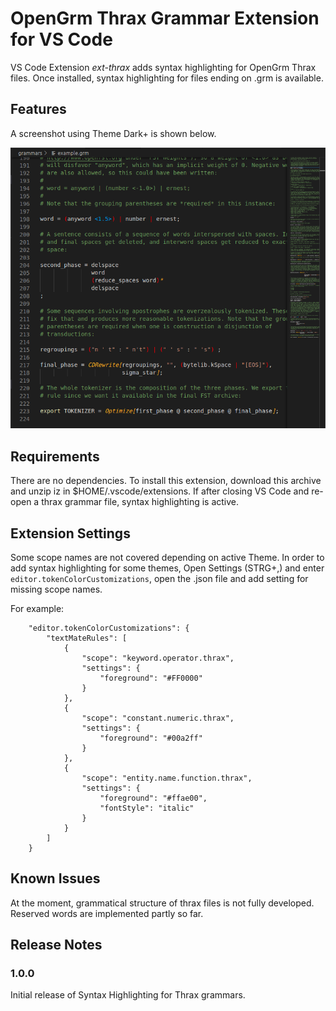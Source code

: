 # OpenGrm Thrax Grammar Extension for VS Code

VS Code Extension *ext-thrax* adds syntax highlighting for OpenGrm Thrax files. Once installed, syntax highlighting for files ending on .grm is available.

## Features

A screenshot using Theme Dark+ is shown below.

![screenshot](images/screenshot_01.png)

## Requirements

There are no dependencies. To install this extension, download this archive and unzip iz in $HOME/.vscode/extensions. If after closing VS Code and re-open a thrax grammar file, syntax highlighting is active.

## Extension Settings

Some scope names are not covered depending on active Theme. In order to add syntax highlighting for some themes, Open Settings (STRG+,) and enter `editor.tokenColorCustomizations`, open the .json file and add setting for missing scope names.

For example:


````
    "editor.tokenColorCustomizations": {
        "textMateRules": [
            {
                "scope": "keyword.operator.thrax",
                "settings": {
                    "foreground": "#FF0000"
                }
            },
            {
                "scope": "constant.numeric.thrax",
                "settings": {
                    "foreground": "#00a2ff"
                }
            },
            {
                "scope": "entity.name.function.thrax",
                "settings": {
                    "foreground": "#ffae00",
                    "fontStyle": "italic"
                }
            }
        ]
    }
````

## Known Issues

At the moment, grammatical structure of thrax files is not fully developed. Reserved words are implemented partly so far.

## Release Notes

### 1.0.0

Initial release of Syntax Highlighting for Thrax grammars.

